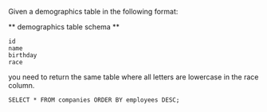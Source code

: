 Given a demographics table in the following format:

** demographics table schema **

    id
    name
    birthday
    race

you need to return the same table where all letters are lowercase in the race column.

```
SELECT * FROM companies ORDER BY employees DESC;
```
